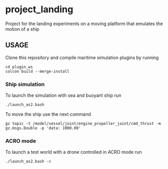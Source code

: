 # project_landing
Project for the landing experiments on a moving platform that emulates the motion of a ship

## USAGE

Clone this repository and compile maritime simulation plugins by running

```
cd plugin_ws
colcon build --merge-install
```

### Ship simulation

To launch the simulation with sea and buoyant ship run

```
./launch_as2.bash
```

To move the ship use the next command

```
gz topic -t /model/vessel/joint/engine_propeller_joint/cmd_thrust -m gz.msgs.Double -p 'data: 1000.00'
```

### ACRO mode

To launch a test world with a drone controlled in ACRO mode run

```
./launch_as2.bash -c
```



